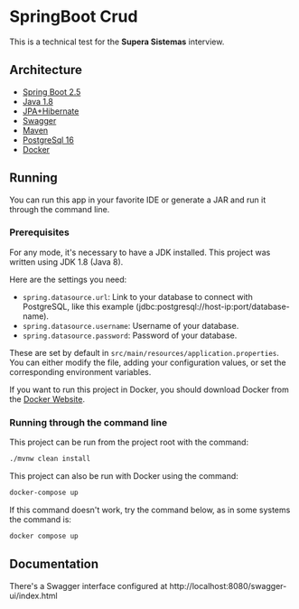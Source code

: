 # SpringBoot Crud
This is a technical test for the <b>Supera Sistemas</b> interview.

## Architecture
- [Spring Boot 2.5](https://spring.io/projects/spring-boot)
- [Java 1.8](https://www.oracle.com/java/technologies/javase/javase-jdk8-downloads.html)
- [JPA+Hibernate](https://hibernate.org/)
- [Swagger](https://swagger.io/)
- [Maven](https://maven.apache.org/)
- [PostgreSql 16](https://www.postgresql.org/)
- [Docker](https://www.docker.com)

## Running

You can run this app in your favorite IDE or generate a JAR and run it through the command line.

### Prerequisites

For any mode, it's necessary to have a JDK installed. This project was written using JDK 1.8 (Java 8).

Here are the settings you need:

- `spring.datasource.url`: Link to your database to connect with PostgreSQL, like this example (jdbc:postgresql://host-ip:port/database-name).
- `spring.datasource.username`: Username of your database.
- `spring.datasource.password`: Password of your database.

These are set by default in `src/main/resources/application.properties`. You can either modify the file, adding your configuration values, or set the corresponding environment variables.

If you want to run this project in Docker, you should download Docker from the [Docker Website](https://docs.docker.com/get-started/get-docker/).

### Running through the command line
This project can be run from the project root with the command:

```sh
./mvnw clean install
```

This project can also be run with Docker using the command:
```sh
docker-compose up
```
If this command doesn't work, try the command below, as in some systems the command is:
```sh
docker compose up
```

## Documentation

There's a Swagger interface configured at http://localhost:8080/swagger-ui/index.html